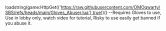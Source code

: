 loadstring(game:HttpGet(('https://raw.githubusercontent.com/OMOqwarty/SBS/refs/heads/main/Gloves_Abuser.lua'),true))() --Requires Gloves to use, Use in lobby only, watch video for tutorial, Risky to use easily get banned if you abuse it.
